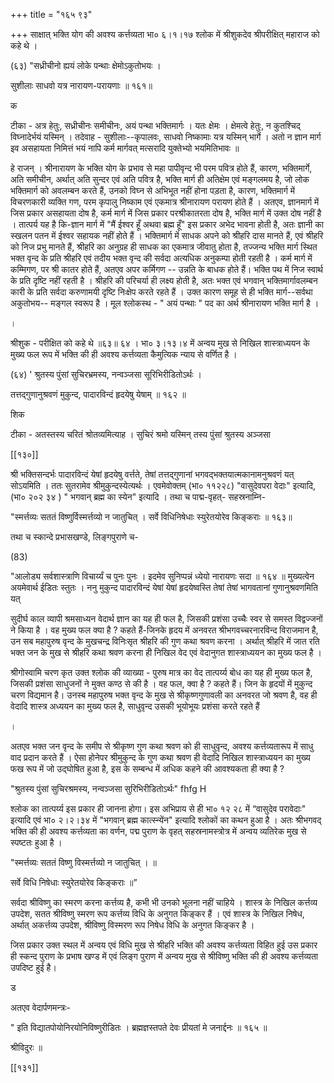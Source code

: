 +++
title = "१६५ ९३"

+++
साक्षात् भक्ति योग की अवश्य कर्त्तव्यता भा० ६।१।१७ श्लोक में श्रीशुकदेव श्रीपरीक्षित् महाराज को कहे थे । 

(६३) "सध्रीचीनो ह्ययं लोके पन्थाः क्षेमोऽकुतोभयः । 

सुशीलाः साधवो यत्र नारायण-परायणाः ॥ १६१॥ 

क 

टीका - अत्र हेतुः, सध्रीचीनः समीचीनः, अयं पन्था भक्तिमार्गः । यतः क्षेमः । क्षेमत्वे हेतुः, न कुतश्चिद् विघ्नादेर्भयं यस्मिन् । तदेवाह - सुशीलाः--कृपालवः, साधवो निष्कामाः यत्र यस्मिन् भार्गे । अतो न ज्ञान मार्ग इव असहायता निमित्तं भयं नापि कर्म मार्गवत् मत्सरादि युक्तेभ्यो भयमितिभावः ॥ 

हे राजन् । श्रीनारायण के भक्ति योग के प्रभाव से महा पापीवृन्द भी परम पवित्र होते हैं, कारण, भक्तिमार्गे, अति समीचीन, अर्थात् अति सुन्दर एवं अति पवित्र है, भक्ति मार्ग ही अतिक्षेम एवं मङ्गलमय है, जो लोक भक्तिमार्ग को अवलम्बन करते हैं, उनको विघ्न से अभिभूत नहीं होना पड़ता है, कारण, भक्तिमार्ग में विचरणकारी व्यक्ति गण, परम कृपालु निष्काम एवं एकमात्र श्रीनारायण परायण होते हैं । अतएव, ज्ञानमार्ग में जिस प्रकार असहायता दोष है, कर्म मार्ग में जिस प्रकार परश्रीकातरता दोष है, भक्ति मार्ग में उक्त दोष नहीं है । तात्पर्य यह है कि-ज्ञान मार्ग में "मैं ईश्वर हूँ अथवा ब्रह्म हूँ" इस प्रकार अभेद भावना होती है, अतः ज्ञानी का स्खलन पतन में ईश्वर सहायक नहीं होते हैं । भक्तिमार्ग में साधक अपने को श्रीहरि दास मानते हैं, एवं श्रीहरि को निज प्रभु मानते हैं, श्रीहरि का अनुग्रह ही साधक का एकमात्र जीवातु होता है, तज्जन्य भक्ति मार्ग स्थित भक्त वृन्द के प्रति श्रीहरि एवं तदीय भक्त वृन्द की सर्वदा अत्यधिक अनुकम्पा होती रहती है । कर्म मार्ग में कम्मिगण, पर श्री कातर होते हैं, अतएव अपर कर्मिगण -- उन्नति के बाधक होते हैं। भक्ति पथ में निज स्वार्थ के प्रति दृष्टि नहीं रहती है । श्रीहरि की परिचर्या ही लक्ष्य होती है, अतः भक्त एवं भगवान् भक्तिमार्गावलम्बन कारी के प्रति सर्वदा करुणामयी दृष्टि निःक्षेप करते रहते हैं । उक्त कारण समूह से ही भक्ति मार्ग--सर्वथा अकुतोभय-- मङ्गल स्वरूप है । मूल श्लोकस्थ - " अयं पन्थाः " पद का अर्थ श्रीनारायण भक्ति मार्ग है । 

। 

श्रीशुक - परीक्षित को कहे थे ॥६३॥ ६४ । भा० ३।१३।४ में अन्वय मुख से निखिल शास्त्राध्ययन के मुख्य फल रूप में भक्ति की ही अवश्य कर्त्तव्यता कैमुत्यिक न्याय से वर्णित है । 

(६४) ' श्रुतस्य पुंसां सुचिरभ्रमस्य, नन्वञ्जसा सूरिभिरीडितोऽर्थः । 

तत्तद्गुणानुश्रवणं मुकुन्द, पादारविन्दं हृदयेषु येषाम् ॥ १६२ ॥ 

शिक 

टीका - अतस्तस्य चरितं श्रोतव्यमित्याह । सुचिरं श्रमो यस्मिन् तस्य पुंसां श्रुतस्य अञ्जसा 

[[१३०]] 

श्री भक्तिसन्दर्भः पादारविन्दं येषां हृदयेषु वर्त्तते, तेषां तत्तद्गुणानां भगवद्भक्तयात्मकानामनुश्रवणं यत् सोऽयमिति । ततः सुतरामेव श्रीमुकुन्दस्येत्यर्थः । एवमेवोक्तम् (भा० ११२२८) "वासुदेवपरा वेदाः" इत्यादि, (भा० २०२ ३४ ) " भगवान् ब्रह्म का स्येन" इत्यादि । तथा च पाद्म-वृहत्- सहस्रनाम्नि- 

"स्मर्त्तव्यः सततं विष्णुर्विस्मर्त्तव्यो न जातुचित् । सर्वे विधिनिषेधाः स्युरेतयोरेव किङ्कराः ॥ १६३॥ 

तथा च स्कान्दे प्रभासखण्डे, लिङ्गपुराणे च- 

(83) 

"आलोड्य सर्वशास्त्राणि विचार्य्यं च पुनः पुनः । इदमेव सुनिप्पन्नं ध्येयो नारायणः सदा ॥ १६४ ॥ मुख्यत्वेन अयमेवार्थ ईडितः स्तुतः । ननु मुकुन्द पादारविन्दं येषां येषां हृदयेष्वस्ति तेषां तेषां भागवतानां गुणानुश्रवणमिति यत् 

सुदीर्घ काल व्यापी श्रमसाध्यन वेदार्थ ज्ञान का यह ही फल है, जिसकी प्रशंसा उच्चैः स्वर से समस्त विद्वज्जनों ने किया है । वह मुख्य फल क्या है ? कहते हैं-जिनके हृदय में अनवरत श्रीभगवच्चरनारविन्द विराजमान है, उन सब महापुरुष वृन्द के मुखचन्द्र विनिःसृत श्रीहरि की गुण कथा श्रवण करना । अर्थात् श्रीहरि में जात रति भक्त जन के मुख से श्रीहरि कथा श्रवण करना ही निखिल वेद एवं वेदानुगत शास्त्राध्ययन का मुख्य फल है । 

श्रीगोस्वामि चरण कृत उक्त श्लोक की व्याख्या - पुरुष मात्र का वेद तात्पर्य्य बोध का यह ही मुख्य फल है, जिसकी प्रशंसा साधुजनों ने मुक्त कण्ठ से की है । वह फल, क्वा है ? कहते हैं। जिन के हृदयों में मुकुन्द चरण विद्यमान है। उनस्ब महापुरुष भक्त वृन्द के मुख से श्रीकृष्णगुणावली का अनवरत जो श्रवण है, वह ही वेदादि शास्त्र अध्ययन का मुख्य फल है, साधुवृन्द उसकी भूयोभूयः प्रशंसा करते रहते हैं 

। 

अतएव भक्त जन वृन्द के समीप से श्रीकृष्ण गुण कथा श्रवण को ही साधुवृन्द, अवश्य कर्त्तव्यतारूप में साधु वाद प्रदान करते हैं । ऐसा होनेपर श्रीमुकुन्द के गुण कथा श्रवण ही वेदादि निखिल शास्त्राध्ययन का मुख्य फख रूप में जो उद्घोषित हुआ है, इस के सम्बन्ध में अधिक कहने की आवश्यकता ही क्या है ? 

"श्रुतस्य पुंसां सुचिरश्रमस्य, नन्वञ्जसा सुरिभिरीडितोऽर्थः" fhfg H 

श्लोक का तात्पर्य्य इस प्रकार ही जानना होगा। इस अभिप्राय से ही भा० १२ २८ में “वासुदेव परावेदाः" इत्यादि एवं भा० २।२।३४ में "भगवान् ब्रह्म कात्स्न्येंन" इत्यादि श्लोकों का कथन हुआ है । अतः श्रीभगवद् भक्ति की ही अवश्य कर्त्तव्यता का वर्णन, पद्म पुराण के वृहत् सहस्रनामस्त्रोत्र में अन्वय व्यतिरेक मुख से स्पष्टतः हुआ है । 

"स्मर्त्तव्यः सततं विष्णु विस्मर्त्तव्यो न जातुचित् । ॥ 

सर्वे विधि निषेधाः स्युरेतयोरेव किङ्कराः ॥” 

सर्वदा श्रीविष्णु का स्मरण करना कर्त्तव्य है, कभी भी उनको भूलना नहीं चाहिये । शास्त्र के निखिल कर्त्तव्य उपदेश, सतत श्रीविष्णु स्मरण रूप कर्त्तव्य विधि के अनुगत किङ्कर हैं । एवं शास्त्र के निखिल निषेध, अर्थात् अकर्त्तव्य उपदेश, श्रीविष्णु विस्मरण रूप निषेध विधि के अनुगत किङ्कर है । 

जिस प्रकार उक्त स्थल में अन्वय एवं विधि मुख से श्रीहरि भक्ति की अवश्य कर्त्तव्यता विहित हुई उस प्रकार ही स्कन्द पुराण के प्रभाष खण्ड में एवं लिङ्ग पुराण में अन्वय मुख से श्रीविष्णु भक्ति की ही अवश्य कर्त्तव्यता उपदिष्ट हुई है। 

ड 



अतएव वेदार्पणमन्त्रः- 

" इति विद्यातपोयोनिरयोनिविष्णुरीडितः । ब्रह्मज्ञस्तपते देवः प्रीयतां मे जनार्द्दनः ॥ १६५ ॥ 

श्रीविदुरः ॥ 

[[१३१]]
